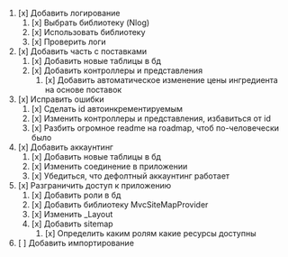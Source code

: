 1.  [x] Добавить логирование 
    1.  [x] Выбрать библиотеку (Nlog)
    2.  [x] Использовать библиотеку
    3.  [x] Проверить логи
2.  [x] Добавить часть с поставками
    1.  [x] Добавить новые таблицы в бд
    2.  [x] Добавить контроллеры и представления
        1.  [x] Добавить автоматическое изменение цены ингредиента на основе поставок
3.  [x] Исправить ошибки
    1.  [x] Сделать id автоинкрементируемым
    2.  [x] Изменить контроллеры и представления, избавиться от id
    3.  [x] Разбить огромное readme на roadmap, чтоб по-человечески было
4.  [x] Добавить аккаунтинг
    1.  [x] Добавить новые таблицы в бд
    2.  [x] Изменить соединение в приложении
    3.  [x] Убедиться, что дефолтный аккаунтинг работает
5.  [x] Разграничить доступ к приложению
    1.  [x] Добавить роли в бд
    2.  [x] Добавить библиотеку MvcSiteMapProvider
    3.  [x] Изменить _Layout
    4.  [x] Добавить  sitemap
        1.  [x] Определить каким ролям какие ресурсы доступны
6.  [ ] Добавить импортирование
